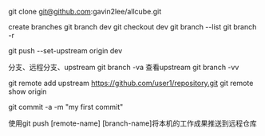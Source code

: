 git clone git@github.com:gavin2lee/allcube.git

create branches
git branch dev
git checkout dev
git branch --list
git branch -r


git push --set-upstream origin dev

分支、远程分支、upstream
git branch -va
查看upstream
git branch -vv

git remote add upstream https://github.com/user1/repository.git
git remote show origin


git commit -a -m "my first commit"

使用git push [remote-name] [branch-name]将本机的工作成果推送到远程仓库
